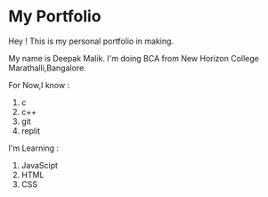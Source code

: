 # My Portfolio
Hey ! This is my personal portfolio in making.

My name is Deepak Malik.
I'm doing BCA from New Horizon College Marathalli,Bangalore.

For Now,I know :
1. c
1. c++
1. git
1. replit


I'm Learning :
1. JavaScipt
1. HTML
1. CSS

             
             
